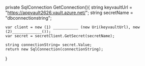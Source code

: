 private SqlConnection  GetConnection(){
    string keyvaultUrl = "https://appvault2626.vault.azure.net/";
    string secretName = "dbconnectionstring";

    var client = new (1) ___________ (new Uri(keyvaultUrl), new (2)_____________());
    var secret = secretClient.GetSecret(secretName);

    string connectionString= secret.Value;
    return new SqlConnection(connectionString);
}